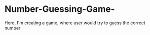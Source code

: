 # Number-Guessing-Game-
Here, I'm creating a game, where user would try to guess the correct number 

